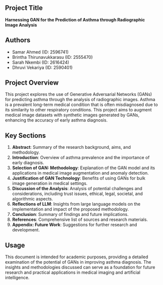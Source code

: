 ## Project Title
**Harnessing GAN for the Prediction of Asthma through Radiographic Image Analysis**

## Authors
- Samar Ahmed (ID: 2596741)
- Brintha Thirunavukkarasu (ID: 2555470)
- Sarah Nkembi (ID: 2616424)
- Dhruvi Vekariya (ID: 2590401)

## Project Overview
This project explores the use of Generative Adversarial Networks (GANs) for predicting asthma through the analysis of radiographic images. Asthma is a prevalent long-term medical condition that is often misdiagnosed due to its similarity to other respiratory conditions. This project aims to augment medical image datasets with synthetic images generated by GANs, enhancing the accuracy of early asthma diagnosis.

## Key Sections
1. **Abstract**: Summary of the research background, aims, and methodology.
2. **Introduction**: Overview of asthma prevalence and the importance of early diagnosis.
3. **Selection of GAN: Methodology**: Explanation of the GAN model and its applications in medical image augmentation and anomaly detection.
4. **Justification of GAN Technology**: Benefits of using GANs for bulk image generation in medical settings.
5. **Discussion of the Analysis**: Analysis of potential challenges and considerations, including trust issues, ethical, legal, societal, and algorithmic aspects.
6. **Reflections of LLM**: Insights from large language models on the implementation and impact of the proposed methodology.
7. **Conclusion**: Summary of findings and future implications.
8. **References**: Comprehensive list of sources and research materials.
9. **Appendix: Future Work**: Suggestions for further research and development.

## Usage
This document is intended for academic purposes, providing a detailed examination of the potential of GANs in improving asthma diagnosis. The insights and methodologies discussed can serve as a foundation for future research and practical applications in medical imaging and artificial intelligence.
